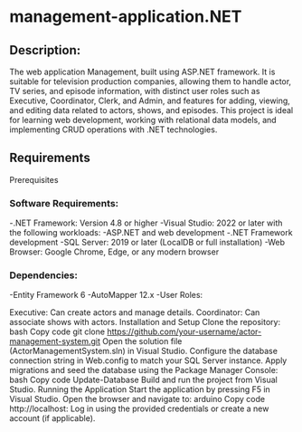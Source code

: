 # management-application.NET

## Description:
The web application Management, built using ASP.NET framework.  It is suitable for television production companies, allowing them to handle actor, TV series, and episode information, with distinct user roles such as Executive, Coordinator, Clerk, and Admin, and features for adding, viewing, and editing data related to actors, shows, and episodes. This project is ideal for learning web development, working with relational data models, and implementing CRUD operations with .NET technologies.

## Requirements
Prerequisites
### Software Requirements:
-.NET Framework: Version 4.8 or higher
-Visual Studio: 2022 or later with the following workloads:
-ASP.NET and web development
-.NET Framework development
-SQL Server: 2019 or later (LocalDB or full installation)
-Web Browser: Google Chrome, Edge, or any modern browser

### Dependencies:
-Entity Framework 6
-AutoMapper 12.x
-User Roles:

Executive: Can create actors and manage details.
Coordinator: Can associate shows with actors.
Installation and Setup
Clone the repository:
bash
Copy code
git clone https://github.com/your-username/actor-management-system.git
Open the solution file (ActorManagementSystem.sln) in Visual Studio.
Configure the database connection string in Web.config to match your SQL Server instance.
Apply migrations and seed the database using the Package Manager Console:
bash
Copy code
Update-Database
Build and run the project from Visual Studio.
Running the Application
Start the application by pressing F5 in Visual Studio.
Open the browser and navigate to:
arduino
Copy code
http://localhost:<port>
Log in using the provided credentials or create a new account (if applicable).
